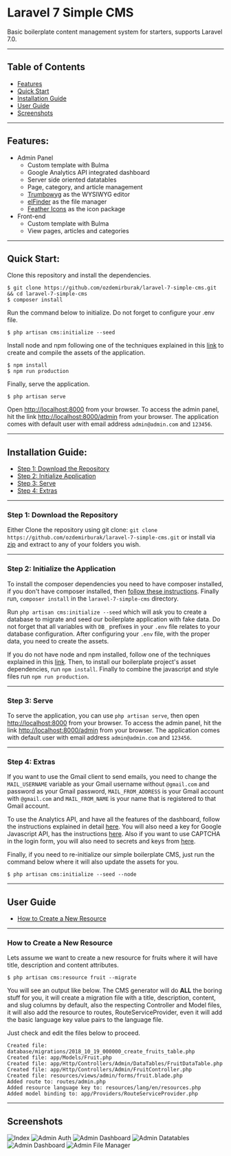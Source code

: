 # Laravel 7 Simple CMS
Basic boilerplate content management system for starters, supports Laravel 7.0.

-----
## Table of Contents

* [Features](#item1)
* [Quick Start](#item2)
* [Installation Guide](#item3)
* [User Guide](#item4)
* [Screenshots](#item5)

-----
<a name="item1"></a>
## Features:
* Admin Panel
  * Custom template with Bulma
  * Google Analytics API integrated dashboard
  * Server side oriented datatables
  * Page, category, and article management
  * [Trumbowyg](https://alex-d.github.io/Trumbowyg/) as the WYSIWYG editor
  * [elFinder](https://studio-42.github.io/elFinder/) as the file manager
  * [Feather Icons](https://feathericons.com) as the icon package
* Front-end
  * Custom template with Bulma
  * View pages, articles and categories

-----
<a name="item2"></a>
## Quick Start:

Clone this repository and install the dependencies.

    $ git clone https://github.com/ozdemirburak/laravel-7-simple-cms.git && cd laravel-7-simple-cms
    $ composer install

Run the command below to initialize. Do not forget to configure your .env file. 

    $ php artisan cms:initialize --seed

Install node and npm following one of the techniques explained in 
this [link](https://gist.github.com/isaacs/579814) to create and compile the assets of the 
application.
    
    $ npm install
    $ npm run production

Finally, serve the application.

    $ php artisan serve

Open [http://localhost:8000](http://localhost:8000) from your browser. 
To access the admin panel, hit the link 
[http://localhost:8000/admin](http://localhost:8000/admin) from your browser.
The application comes with default user with email address `admin@admin.com` and `123456`.

-----
<a name="item3"></a>
## Installation Guide:

* [Step 1: Download the Repository](#step1)
* [Step 2: Initialize Application](#step2)
* [Step 3: Serve](#step3)
* [Step 4: Extras](#step4)

-----
<a name="step1"></a>
### Step 1: Download the Repository

Either Clone the repository using git clone: `git clone https://github.com/ozdemirburak/laravel-7-simple-cms.git` 
or install via <a target="_blank" href="https://github.com/ozdemirburak/laravel-7-simple-cms/archive/master.zip">zip</a> and extract 
to any of your folders you wish.

-----
<a name="step2"></a>
### Step 2: Initialize the Application

To install the composer dependencies you need to have composer installed, if you don't have composer installed, 
then [follow these instructions](https://getcomposer.org/download/). Finally run, `composer install` in the `laravel-7-simple-cms` directory.

Run `php artisan cms:initialize --seed` which will ask you to create a database to migrate and seed our boilerplate application 
with fake data. Do not forget that all variables with `DB_` prefixes in your `.env` file relates to your database configuration. 
After configuring your `.env` file, with the proper data, you need to create the assets.

If you do not have node and npm installed, follow one of the techniques explained in this [link](https://gist.github.com/isaacs/579814).
Then, to install our boilerplate project's asset dependencies, run `npm install`. Finally to combine the 
javascript and style files run `npm run production`.

-----
<a name="step3"></a>
### Step 3: Serve

To serve the application, you can use `php artisan serve`, then open [http://localhost:8000](http://localhost:8000) 
from your browser. To access the admin panel, hit the link [http://localhost:8000/admin](http://localhost:8000/admin) 
from your browser. The application comes with default user with email address `admin@admin.com` and `123456`.

-----
<a name="step4"></a>
### Step 4: Extras

If you want to use the Gmail client to send emails, you need to change the `MAIL_USERNAME` variable as your 
Gmail username without `@gmail.com` and password as your Gmail password, `MAIL_FROM_ADDRESS` is your 
Gmail account with `@gmail.com` and `MAIL_FROM_NAME` is your name that is registered to that Gmail account.

To use the Analytics API, and have all the features of the dashboard, 
follow the instructions explained in detail [here](https://github.com/spatie/laravel-analytics#how-to-obtain-the-credentials-to-communicate-with-google-analytics).
You will also need a key for Google Javascript API, has the instructions [here](https://developers.google.com/maps/documentation/javascript/get-api-key). Also if you want to use CAPTCHA in the login form, you will also need to secrets and keys from [here](https://www.google.com/recaptcha).

Finally, if you need to re-initialize our simple boilerplate CMS, just run the command below where it will also 
update the assets for you.

    $ php artisan cms:initialize --seed --node

-----

<a name="item4"></a>
## User Guide

* [How to Create a New Resource](#u1)

-----
<a name="u1"></a>
### How to Create a New Resource

Lets assume we want to create a new resource for fruits where it will have title, description and content attributes.

    $ php artisan cms:resource fruit --migrate

You will see an output like below. The CMS generator will do **ALL** the boring stuff for you, 
it will create a migration file with a title, description, content, and slug columns by default, 
also the respecting Controller and Model files, it will also add the resource to routes, RouteServiceProvider,
even it will add the basic language key value pairs to the language file.

Just check and edit the files below to proceed.

```
Created file: database/migrations/2018_10_19_000000_create_fruits_table.php
Created file: app/Models/Fruit.php
Created file: app/Http/Controllers/Admin/DataTables/FruitDataTable.php
Created file: app/Http/Controllers/Admin/FruitController.php
Created file: resources/views/admin/forms/fruit.blade.php
Added route to: routes/admin.php
Added resource language key to: resources/lang/en/resources.php
Added model binding to: app/Providers/RouteServiceProvider.php
```

-----
<a name="item5"></a>
## Screenshots

![Index](https://ozdemirburak.com/i/upload/cms/index.png)
![Admin Auth](https://ozdemirburak.com/i/upload/cms/login.png)
![Admin Dashboard](https://ozdemirburak.com/i/upload/cms/dashboard.png)
![Admin Datatables](https://ozdemirburak.com/i/upload/cms/datatables.png)
![Admin Dashboard](https://ozdemirburak.com/i/upload/cms/editor.png)
![Admin File Manager](https://ozdemirburak.com/i/upload/cms/file-manager.png)

